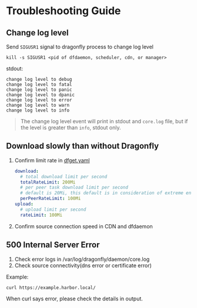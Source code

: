# Troubleshooting Guide

## Change log level

Send `SIGUSR1` signal to dragonfly process to change log level

```shell
kill -s SIGUSR1 <pid of dfdaemon, scheduler, cdn, or manager>
```

stdout:

```text
change log level to debug
change log level to fatal
change log level to panic
change log level to dpanic
change log level to error
change log level to warn
change log level to info
```

> The change log level event will print in stdout and `core.log` file, but if the level is greater than `info`, stdout only.

## Download slowly than without Dragonfly

1. Confirm limit rate in [dfget.yaml](https://github.com/dragonflyoss/Dragonfly2/blob/main/docs/en/deployment/configuration/dfget.yaml#L65)

   ```yaml
   download:
     # total download limit per second
     totalRateLimit: 200Mi
     # per peer task download limit per second
     # default is 20Mi, this default is in consideration of extreme environments
     perPeerRateLimit: 100Mi
   upload:
     # upload limit per second
     rateLimit: 100Mi
   ```

2. Confirm source connection speed in CDN and dfdaemon

## 500 Internal Server Error

1. Check error logs in /var/log/dragonfly/daemon/core.log
2. Check source connectivity(dns error or certificate error)

Example:

```shell
curl https://example.harbor.local/
```

When curl says error, please check the details in output.
